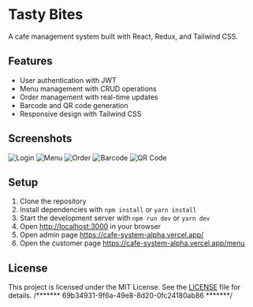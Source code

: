 
# Tasty Bites

A cafe management system built with React, Redux, and Tailwind CSS.

## Features

* User authentication with JWT
* Menu management with CRUD operations
* Order management with real-time updates
* Barcode and QR code generation
* Responsive design with Tailwind CSS

## Screenshots

![Login](screenshots/login.png)
![Menu](screenshots/menu.png)
![Order](screenshots/order.png)
![Barcode](screenshots/barcode.png)
![QR Code](screenshots/qrcode.png)

## Setup

1. Clone the repository
2. Install dependencies with `npm install` or `yarn install`
3. Start the development server with `npm run dev` or `yarn dev`
4. Open [http://localhost:3000](http://localhost:3000) in your browser
5. Open admin page https://cafe-system-alpha.vercel.app/
6. Open the customer page https://cafe-system-alpha.vercel.app/menu
## License

This project is licensed under the MIT License. See the [LICENSE](LICENSE) file for details.
/*******  69b34931-9f6a-49e8-8d20-0fc24180ab86  *******/
